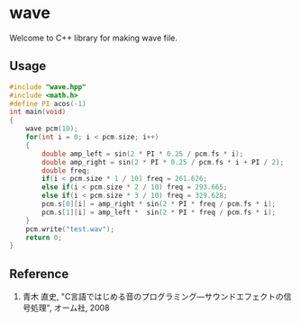 # wave
Welcome to C++ library for making wave file.

## Usage

```cpp
#include "wave.hpp"
#include <math.h>
#define PI acos(-1)
int main(void)
{
    wave pcm(10);
    for(int i = 0; i < pcm.size; i++)
    {
        double amp_left = sin(2 * PI * 0.25 / pcm.fs * i);
        double amp_right = sin(2 * PI * 0.25 / pcm.fs * i + PI / 2);
        double freq;
        if(i < pcm.size * 1 / 10) freq = 261.626;
        else if(i < pcm.size * 2 / 10) freq = 293.665;
        else if(i < pcm.size * 3 / 10) freq = 329.628;
        pcm.s[0][i] = amp_right * sin(2 * PI * freq / pcm.fs * i);
        pcm.s[1][i] = amp_left *  sin(2 * PI * freq / pcm.fs * i);
    }
    pcm.write("test.wav");
    return 0;
}
```
## Reference
1. 青木 直史, "C言語ではじめる音のプログラミング―サウンドエフェクトの信号処理", オーム社, 2008

